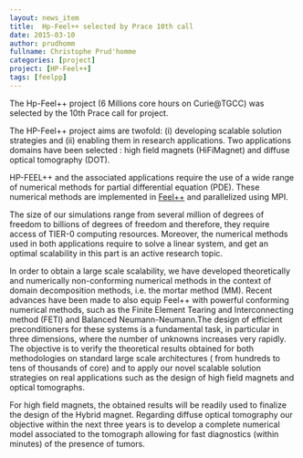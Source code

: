 ```yaml
---
layout: news_item
title:  Hp-Feel++ selected by Prace 10th call
date: 2015-03-10
author: prudhomm
fullname: Christophe Prud'homme
categories: [project]
project: [HP-Feel++]
tags: [feelpp]
---
```


The Hp-Feel++ project (6 Millions core hours on Curie@TGCC) was selected by
the 10th Prace call for project.


The HP-Feel++ project aims are twofold: (i) developing scalable solution strategies and (ii) enabling them in research applications. Two applications domains have been selected : high field magnets (HiFiMagnet) and diffuse optical tomography (DOT).

HP-FEEL++ and the associated applications require the use of a wide range of numerical methods for partial differential equation (PDE). These numerical methods are implemented in [Feel++](http://www.feelpp.org) and parallelized using MPI.

The size of our simulations range from several million of degrees of freedom to billions of degrees of freedom and therefore, they require access of TIER-0 computing resources. Moreover, the numerical methods used in both applications require to solve a linear system, and get an optimal scalability in this part is an active research topic.

In order to obtain a large scale scalability, we have developed theoretically and numerically non-conforming numerical methods in the context of domain decomposition methods, i.e. the mortar method (MM). Recent advances have been made to also equip Feel++ with powerful conforming numerical methods, such as the Finite Element Tearing and Interconnecting method (FETI) and Balanced Neumann-Neumann.The design of efficient preconditioners for these systems is a fundamental task, in particular in three dimensions, where the number of unknowns increases very rapidly. The objective is to verify the theoretical results obtained for both methodologies on standard large scale architectures ( from hundreds to tens of thousands of core) and to apply our novel scalable solution strategies on real applications such as the design of high field magnets and optical tomographs.

For high field magnets, the obtained results will be readily used to finalize the design of the Hybrid magnet. Regarding diffuse optical tomography our objective within the next three years is to develop a complete numerical model associated to the tomograph allowing for fast diagnostics (within minutes) of the presence of tumors.
